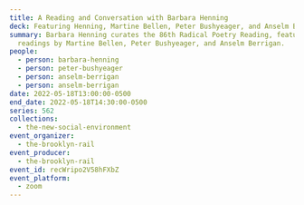 ```yaml
---
title: A Reading and Conversation with Barbara Henning
deck: Featuring Henning, Martine Bellen, Peter Bushyeager, and Anselm Berrigan
summary: Barbara Henning curates the 86th Radical Poetry Reading, featuring
  readings by Martine Bellen, Peter Bushyeager, and Anselm Berrigan.
people:
  - person: barbara-henning
  - person: peter-bushyeager
  - person: anselm-berrigan
  - person: anselm-berrigan
date: 2022-05-18T13:00:00-0500
end_date: 2022-05-18T14:30:00-0500
series: 562
collections:
  - the-new-social-environment
event_organizer:
  - the-brooklyn-rail
event_producer:
  - the-brooklyn-rail
event_id: recWripo2V58hFXbZ
event_platform:
  - zoom
---
```

